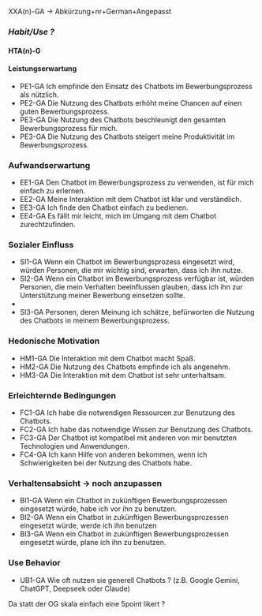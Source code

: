 
XXA(n)-GA
-> Abkürzung+nr+German+Angepasst
### *Habit/Use ?*
#### HTA(n)-G

#### Leistungserwartung

- PE1-GA Ich empfinde den Einsatz des Chatbots im Bewerbungsprozess als nützlich.
- PE2-GA Die Nutzung des Chatbots erhöht meine Chancen auf einen guten Bewerbungsprozess.
- PE3-GA Die Nutzung des Chatbots beschleunigt den gesamten Bewerbungsprozess für mich.
- PE3-GA Die Nutzung des Chatbots steigert meine Produktivität im Bewerbungsprozess.
### Aufwandserwartung

- EE1-GA Den Chatbot im Bewerbungsprozess zu verwenden, ist für mich einfach zu erlernen.
- EE2-GA Meine Interaktion mit dem Chatbot ist klar und verständlich.
- EE3-GA Ich finde den Chatbot einfach zu bedienen.
- EE4-GA Es fällt mir leicht, mich im Umgang mit dem Chatbot zurechtzufinden.
### Sozialer Einfluss

- SI1-GA Wenn ein Chatbot im Bewerbungsprozess eingesetzt wird, würden Personen, die mir wichtig sind, erwarten, dass ich ihn nutze.
- SI2-GA Wenn ein Chatbot im Bewerbungsprozess verfügbar ist, würden  Personen, die mein Verhalten beeinflussen glauben, dass ich ihn zur Unterstützung meiner Bewerbung einsetzen sollte.
- 
- SI3-GA Personen, deren Meinung ich schätze, befürworten die Nutzung des Chatbots in meinem Bewerbungsprozess.

### Hedonische Motivation

- HM1-GA Die Interaktion mit dem Chatbot macht Spaß.
- HM2-GA Die Nutzung des Chatbots empfinde ich als angenehm.
- HM3-GA Die Interaktion mit dem Chatbot ist sehr unterhaltsam.

### Erleichternde Bedingungen

- FC1-GA Ich habe die notwendigen Ressourcen zur Benutzung des Chatbots.
- FC2-GA Ich habe das notwendige Wissen zur Benutzung des Chatbots.
- FC3-GA Der Chatbot ist kompatibel mit anderen von mir benutzten Technologien und Anwendungen.
- FC4-GA Ich kann Hilfe von anderen bekommen, wenn ich Schwierigkeiten bei der Nutzung des Chatbots habe.

### Verhaltensabsicht  -> noch anzupassen
- BI1-GA Wenn ein Chatbot in zukünftigen Bewerbungsprozessen eingesetzt würde, habe ich vor ihn zu benutzen.
- BI2-GA Wenn ein Chatbot in zukünftigen Bewerbungsprozessen eingesetzt würde, werde ich ihn benutzen
- BI3-GA Wenn ein Chatbot in zukünftigen Bewerbungsprozessen eingesetzt würde, plane ich ihn zu benutzen.


### Use Behavior 

- UB1-GA Wie oft nutzen sie generell Chatbots ? (z.B. Google Gemini, ChatGPT, Deepseek oder Claude) 

Da statt der OG skala einfach eine 5point likert ? 